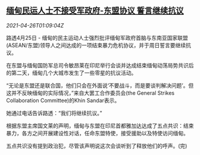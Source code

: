 <!--1619400662000-->
[缅甸民运人士不接受军政府-东盟协议 誓言继续抗议](https://cn.reuters.com/article/myanmar-activists-0425-sun-idCNKBS2CD02R)
------

<div><i>2021-04-26T01:09:04Z</i></div><p>路透4月25日 - 缅甸的民主运动人士强烈批评缅甸军政府首脑与东南亚国家联盟(ASEAN/东盟)领导人之间达成的一项结束暴力危机协议，并于周日誓言要继续抗议。</p><p>在东盟与缅甸国防军总司令敏昂莱在印尼举行会谈并达成结束缅甸动荡局势共识后的第二天，缅甸几个大城市发生了一些零星的抗议活动。</p><p>“无论是东盟还是联合国，他们只会在外面说‘不要战斗，而是要谈判解决问题’。但这并不反映缅甸的实际情况，”来自大罢工合作委员会(the General Strikes Collaboration Committee)的Khin Sandar表示。</p><p>她通过电话告诉路透：“我们将继续抗议。”</p><p>根据东盟主席国文莱的声明，缅甸与东盟在印尼首都雅加达达成了五点共识：结束暴力，各方之间开展建设性对话，任命东盟特使，接受援助以及特使访问缅甸。</p><p>五点共识没有提到政治犯，尽管该声明说这次会谈听到了释放他们的呼声。(完)</p>
